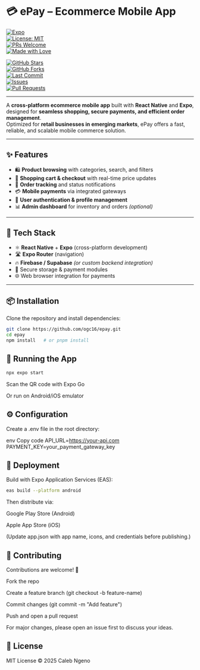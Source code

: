 # 💳 ePay – Ecommerce Mobile App  

[![Expo](https://img.shields.io/badge/Expo-React%20Native-blue?logo=expo)](https://expo.dev/)  
[![License: MIT](https://img.shields.io/badge/License-MIT-green.svg)](LICENSE)  
[![PRs Welcome](https://img.shields.io/badge/PRs-welcome-brightgreen.svg?style=flat-square)](https://github.com/ogc16/epay/pulls)  
[![Made with Love](https://img.shields.io/badge/Made%20with-%E2%9D%A4-red.svg)](https://github.com/ogc16)  

<!-- Dynamic GitHub Badges -->
[![GitHub Stars](https://img.shields.io/github/stars/ogc16/epay?style=social)](https://github.com/ogc16/epay/stargazers)  
[![GitHub Forks](https://img.shields.io/github/forks/ogc16/epay?style=social)](https://github.com/ogc16/epay/network/members)  
[![Last Commit](https://img.shields.io/github/last-commit/ogc16/epay)](https://github.com/ogc16/epay/commits/main)  
[![Issues](https://img.shields.io/github/issues/ogc16/epay)](https://github.com/ogc16/epay/issues)  
[![Pull Requests](https://img.shields.io/github/issues-pr/ogc16/epay)](https://github.com/ogc16/epay/pulls)  

---

A **cross-platform ecommerce mobile app** built with **React Native** and **Expo**, designed for **seamless shopping, secure payments, and efficient order management**.  
Optimized for **retail businesses in emerging markets**, ePay offers a fast, reliable, and scalable mobile commerce solution.  

---

## ✨ Features  

- 🛍️ **Product browsing** with categories, search, and filters  
- 🛒 **Shopping cart & checkout** with real-time price updates  
- 🚚 **Order tracking** and status notifications  
- 💳 **Mobile payments** via integrated gateways  
- 🔐 **User authentication & profile management**  
- 📊 **Admin dashboard** for inventory and orders *(optional)*  

---

## 🧰 Tech Stack  

- ⚛️ **React Native** + **Expo** (cross-platform development)  
- 🛣️ **Expo Router** (navigation)  
- 🔥 **Firebase / Supabase** *(or custom backend integration)*  
- 🔐 Secure storage & payment modules  
- 🌐 Web browser integration for payments  

---

## 📦 Installation  

Clone the repository and install dependencies:  

```sh
git clone https://github.com/ogc16/epay.git
cd epay
npm install   # or pnpm install
```
## 📱 Running the App
```sh
npx expo start
```
Scan the QR code with Expo Go

Or run on Android/iOS emulator

## ⚙️ Configuration
Create a .env file in the root directory:

env
Copy code
API_URL=https://your-api.com
PAYMENT_KEY=your_payment_gateway_key

## 🚀 Deployment
Build with Expo Application Services (EAS):

```bash
eas build --platform android
```
Then distribute via:

Google Play Store (Android)

Apple App Store (iOS)

(Update app.json with app name, icons, and credentials before publishing.)

## 🤝 Contributing
Contributions are welcome! 🎉

Fork the repo

Create a feature branch (git checkout -b feature-name)

Commit changes (git commit -m "Add feature")

Push and open a pull request

For major changes, please open an issue first to discuss your ideas.

## 📄 License
MIT License © 2025 Caleb Ngeno
